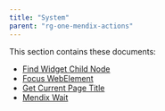 ```yaml
---
title: "System"
parent: "rg-one-mendix-actions"
---
```


This section contains these documents:

* [Find Widget Child Node](rg-one-find-widget-child-node)
* [Focus WebElement](rg-one-focus-webelement)
* [Get Current Page Title](rg-one-get-current-page-title)
* [Mendix Wait](rg-one-mendix-wait)
